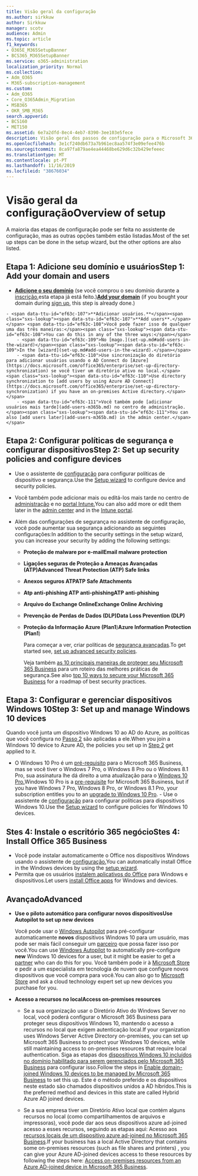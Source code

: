 ```yaml
---
title: Visão geral da configuração
ms.author: sirkkuw
author: Sirkkuw
manager: scotv
audience: Admin
ms.topic: article
f1_keywords:
- O365E_M365SetupBanner
- BCS365_M365SetupBanner
ms.service: o365-administration
localization_priority: Normal
ms.collection:
- Adm_O365
- M365-subscription-management
ms.custom:
- Adm_O365
- Core_O365Admin_Migration
- MSB365
- OKR_SMB_M365
search.appverid:
- BCS160
- MET150
ms.assetid: 6e7a2dfd-8ec4-4eb7-8390-3ee103e5fece
description: Visão geral dos passos de configuração para o Microsoft 365 Business.
ms.openlocfilehash: 3e1cf240db673a7b961ec8aa574f3e09efee476b
ms.sourcegitcommit: 8ca97fa879ae4ea44468be629d6c32b429efeeec
ms.translationtype: MT
ms.contentlocale: pt-PT
ms.lasthandoff: 11/16/2019
ms.locfileid: "38676034"
---
```

# <a name="overview-of-setup"></a><span data-ttu-id="ef63c-103">Visão geral da configuração</span><span class="sxs-lookup"><span data-stu-id="ef63c-103">Overview of setup</span></span>

<span data-ttu-id="ef63c-104">A maioria das etapas de configuração pode ser feita no assistente de configuração, mas as outras opções também estão listadas.</span><span class="sxs-lookup"><span data-stu-id="ef63c-104">Most of the set up steps can be done in the setup wizard, but the other options are also listed.</span></span>


## <a name="step-1-add-your-domain-and-users"></a><span data-ttu-id="ef63c-105">Etapa 1: Adicione seu domínio e usuários</span><span class="sxs-lookup"><span data-stu-id="ef63c-105">Step 1: Add your domain and users</span></span>

   - <span data-ttu-id="ef63c-106">**[Adicione o seu domínio](set-up.md#add-your-domain-to-personalize-sign-in)** (se você comprou o seu domínio durante a [inscrição,](sign-up.md)esta etapa já está feito.)</span><span class="sxs-lookup"><span data-stu-id="ef63c-106">**[Add your domain](set-up.md#add-your-domain-to-personalize-sign-in)** (if you bought your domain during [sign up](sign-up.md), this step is already done.)</span></span>

    - <span data-ttu-id="ef63c-107">**Adicionar usuários.**</span><span class="sxs-lookup"><span data-stu-id="ef63c-107">**Add users**.</span></span> <span data-ttu-id="ef63c-108">Você pode fazer isso de qualquer uma das três maneiras:</span><span class="sxs-lookup"><span data-stu-id="ef63c-108">You can do this in any of the three ways:</span></span>
        - <span data-ttu-id="ef63c-109">No [mago.](set-up.md#add-users-in-the-wizard)</span><span class="sxs-lookup"><span data-stu-id="ef63c-109">In the [wizard](set-up.md#add-users-in-the-wizard).</span></span>
        - <span data-ttu-id="ef63c-110">Use sincronização do diretório para adicionar usuários usando o AD Connect do [Azure](https://docs.microsoft.com/office365/enterprise/set-up-directory-synchronization) se você tiver um diretório ativo no local.</span><span class="sxs-lookup"><span data-stu-id="ef63c-110">Use directory synchronization to [add users by using Azure AD Connect](https://docs.microsoft.com/office365/enterprise/set-up-directory-synchronization) if you have an on-premises Active directory.</span></span>
        - <span data-ttu-id="ef63c-111">Você também pode [adicionar usuários mais tarde](add-users-m365b.md) no centro de administração.</span><span class="sxs-lookup"><span data-stu-id="ef63c-111">You can also [add users later](add-users-m365b.md) in the admin center.</span></span>
## <a name="step-2-set-up-security-policies-and-configure-devices"></a><span data-ttu-id="ef63c-112">Etapa 2: Configurar políticas de segurança e configurar dispositivos</span><span class="sxs-lookup"><span data-stu-id="ef63c-112">Step 2: Set up security policies and configure devices</span></span> 

  - <span data-ttu-id="ef63c-113">Use o assistente de [configuração](set-up.md#protect-data-and-devices) para configurar políticas de dispositivo e segurança.</span><span class="sxs-lookup"><span data-stu-id="ef63c-113">Use the [Setup wizard](set-up.md#protect-data-and-devices) to configure device and security policies.</span></span> 
  - <span data-ttu-id="ef63c-114">Você também pode adicionar mais ou editá-los mais tarde no centro de [administração](view-policies-and-devices.md) e no [portal Intune.](https://docs.microsoft.com/intune/tutorial-walkthrough-intune-portal)</span><span class="sxs-lookup"><span data-stu-id="ef63c-114">You can also add more or edit them later in the [admin center](view-policies-and-devices.md) and in the [Intune portal](https://docs.microsoft.com/intune/tutorial-walkthrough-intune-portal).</span></span>
  - <span data-ttu-id="ef63c-115">Além das configurações de segurança no assistente de configuração, você pode aumentar sua segurança adicionando as seguintes configurações:</span><span class="sxs-lookup"><span data-stu-id="ef63c-115">In addition to the security settings in the setup wizard, you can increase your security by adding the following settings:</span></span>

      - <span data-ttu-id="ef63c-116">**Proteção de malware por e-mail**</span><span class="sxs-lookup"><span data-stu-id="ef63c-116">**Email malware protection**</span></span>
      - <span data-ttu-id="ef63c-117">**Ligações seguras de Proteção a Ameaças Avançadas (ATP)**</span><span class="sxs-lookup"><span data-stu-id="ef63c-117">**Advanced Threat Protection (ATP) Safe links**</span></span>
      - <span data-ttu-id="ef63c-118">**Anexos seguros ATP**</span><span class="sxs-lookup"><span data-stu-id="ef63c-118">**ATP Safe Attachments**</span></span>
      - <span data-ttu-id="ef63c-119">**Atp anti-phishing ATP anti-phishing**</span><span class="sxs-lookup"><span data-stu-id="ef63c-119">**ATP anti-phishing**</span></span>
      - <span data-ttu-id="ef63c-120">**Arquivo do Exchange Online**</span><span class="sxs-lookup"><span data-stu-id="ef63c-120">**Exchange Online Archiving**</span></span>
      - <span data-ttu-id="ef63c-121">**Prevenção de Perdas de Dados (DLP)**</span><span class="sxs-lookup"><span data-stu-id="ef63c-121">**Data Loss Prevention (DLP)**</span></span>
      - <span data-ttu-id="ef63c-122">**Proteção da Informação Azure (Plan1**)</span><span class="sxs-lookup"><span data-stu-id="ef63c-122">**Azure Information Protection (Plan1**)</span></span>

          <span data-ttu-id="ef63c-123">Para começar a ver, criar políticas de [segurança avançadas](set-up-advanced-security.md).</span><span class="sxs-lookup"><span data-stu-id="ef63c-123">To get started see, [set up advanced security policies](set-up-advanced-security.md).</span></span>

        <span data-ttu-id="ef63c-124">Veja também [as 10 principais maneiras de proteger seu Microsoft 365 Business](https://docs.microsoft.com/office365/admin/security-and-compliance/secure-your-business-data) para um roteiro das melhores práticas de segurança.</span><span class="sxs-lookup"><span data-stu-id="ef63c-124">See also [top 10 ways to secure your Microsoft 365 Business](https://docs.microsoft.com/office365/admin/security-and-compliance/secure-your-business-data) for a roadmap of best security practices.</span></span>

## <a name="step-3-set-up-and-manage-windows-10-devices"></a><span data-ttu-id="ef63c-125">Etapa 3: Configurar e gerenciar dispositivos Windows 10</span><span class="sxs-lookup"><span data-stu-id="ef63c-125">Step 3: Set up and manage Windows 10 devices</span></span>

   <span data-ttu-id="ef63c-126">Quando você junta um dispositivo Windows 10 ao AD do Azure, as políticas que você configura no [Passo 2](#step-2-set-up-security-policies-and-configure-devices) são aplicadas a ele.</span><span class="sxs-lookup"><span data-stu-id="ef63c-126">When you join a Windows 10 device to Azure AD, the policies you set up in [Step 2](#step-2-set-up-security-policies-and-configure-devices) get applied to it.</span></span>

   - <span data-ttu-id="ef63c-127">O Windows 10 Pro é um [pré-requisito](pre-requisites-for-data-protection.md) para o Microsoft 365 Business, mas se você tiver o Windows 7 Pro, o Windows 8 Pro ou o Windows 8.1 Pro, sua assinatura lhe dá direito a uma atualização para o [Windows 10 Pro.](https://docs.microsoft.com/microsoft-365/business/upgrade-to-windows-pro-creators-update)</span><span class="sxs-lookup"><span data-stu-id="ef63c-127">Windows 10 Pro is a [pre-requisite](pre-requisites-for-data-protection.md) for Microsoft 365 Business, but if you have Windows 7 Pro, Windows 8 Pro, or Windows 8.1 Pro, your subscription entitles you to an [upgrade to  Windows 10 Pro](https://docs.microsoft.com/microsoft-365/business/upgrade-to-windows-pro-creators-update).</span></span>
    - <span data-ttu-id="ef63c-128">Use o assistente de [configuração](set-up.md#protect-data-and-devices) para configurar políticas para dispositivos Windows 10.</span><span class="sxs-lookup"><span data-stu-id="ef63c-128">Use the [Setup wizard](set-up.md#protect-data-and-devices) to configure policies for Windows 10 devices.</span></span>

## <a name="stes-4-install-office-365-business"></a><span data-ttu-id="ef63c-129">Stes 4: Instale o escritório 365 negócio</span><span class="sxs-lookup"><span data-stu-id="ef63c-129">Stes 4: Install Office 365 Business</span></span>
- <span data-ttu-id="ef63c-130">Você pode instalar automaticamente o Office nos dispositivos Windows usando o assistente de [configuração.](set-up.md#deploy-office-365-client-apps)</span><span class="sxs-lookup"><span data-stu-id="ef63c-130">You can automatically install Office in the Windows devices by using the [setup wizard](set-up.md#deploy-office-365-client-apps).</span></span>
- <span data-ttu-id="ef63c-131">Permita que os usuários [instalem aplicativos do Office](https://docs.microsoft.com/office365/admin/setup/install-applications) para Windows e dispositivos.</span><span class="sxs-lookup"><span data-stu-id="ef63c-131">Let users [install Office apps](https://docs.microsoft.com/office365/admin/setup/install-applications) for Windows and devices.</span></span>
     
## <a name="advanced"></a><span data-ttu-id="ef63c-132">Avançado</span><span class="sxs-lookup"><span data-stu-id="ef63c-132">Advanced</span></span>
- <span data-ttu-id="ef63c-133">**Use o piloto automático para configurar novos dispositivos**</span><span class="sxs-lookup"><span data-stu-id="ef63c-133">**Use Autopilot to set up new devices**</span></span>
            
     <span data-ttu-id="ef63c-134">Você pode usar o [Windows Autopilot](add-autopilot-devices-and-profile.md) para pré-configurar automaticamente **novos** dispositivos Windows 10 para um usuário, mas pode ser mais fácil conseguir um [parceiro](https://www.microsoft.com/solution-providers/search) que possa fazer isso por você.</span><span class="sxs-lookup"><span data-stu-id="ef63c-134">You can use [Windows Autopilot](add-autopilot-devices-and-profile.md) to automatically pre-configure **new** Windows 10 devices for a user, but it might be easier to get a [partner](https://www.microsoft.com/solution-providers/search) who can do this for you.</span></span> <span data-ttu-id="ef63c-135">Você também pode ir à [Microsoft Store](https://go.microsoft.com/fwlink/?linkid=874598) e pedir a um especialista em tecnologia de nuvem que configure novos dispositivos que você compra para você.</span><span class="sxs-lookup"><span data-stu-id="ef63c-135">You can also go to [Microsoft Store](https://go.microsoft.com/fwlink/?linkid=874598) and ask a cloud technology expert set up new devices you purchase for you.</span></span>

- <span data-ttu-id="ef63c-136">**Acesso a recursos no local**</span><span class="sxs-lookup"><span data-stu-id="ef63c-136">**Access on-premises resources**</span></span>

     - <span data-ttu-id="ef63c-137">Se a sua organização usar o Diretório Ativo do Windows Server no local, você poderá configurar o Microsoft 365 Business para proteger seus dispositivos Windows 10, mantendo o acesso a recursos no local que exigem autenticação local.</span><span class="sxs-lookup"><span data-stu-id="ef63c-137">If your organization uses Windows Server Active Directory on-premises, you can set up Microsoft 365 Business to protect your Windows 10 devices, while still maintaining access to on-premises resources that require local authentication.</span></span> <span data-ttu-id="ef63c-138">Siga as etapas dos [dispositivos Windows 10 incluídos no domínio habilitado para serem gerenciados pelo Microsoft 365 Business](manage-windows-devices.md) para configurar isso.</span><span class="sxs-lookup"><span data-stu-id="ef63c-138">Follow the steps in [Enable domain-joined Windows 10 devices to be managed by Microsoft 365 Business](manage-windows-devices.md) to set this up.</span></span> <span data-ttu-id="ef63c-139">Este é o método preferido e os dispositivos neste estado são chamados dispositivos unidos a AD híbridos.</span><span class="sxs-lookup"><span data-stu-id="ef63c-139">This is the preferred method and devices in this state are called Hybrid Azure AD joined devices.</span></span>

    - <span data-ttu-id="ef63c-140">Se a sua empresa tiver um Diretório Ativo local que contém alguns recursos no local (como compartilhamentos de arquivos e impressoras), você pode dar aos seus dispositivos azure ad-joined acesso a esses recursos, seguindo as etapas aqui: Acesso aos [recursos locais de um dispositivo azure ad-joined no Microsoft 365 Business](access-resources.md).</span><span class="sxs-lookup"><span data-stu-id="ef63c-140">If your business has a local Active Directory that contains some on-premises resources (such as file shares and printers) , you can give your Azure AD-joined devices access to these resources by following the steps here: [Access on-premises resources from an Azure AD-joined device in Microsoft 365 Business](access-resources.md).</span></span>

  